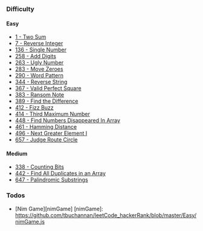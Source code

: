 ### Difficulty

#### Easy

- [1 - Two Sum][twoSum]
- [7 - Reverse Integer][reverseInteger]
- [136 - Single Number][singleNumber]
- [258 - Add Digits][addDigits]
- [263 - Ugly Number][uglyNumber]
- [283 - Move Zeroes][moveZeroes]
- [290 - Word Pattern][wordPattern]
- [344 - Reverse String][reverseString]
- [367 - Valid Perfect Square][validPerfectSquare]
- [383 - Ransom Note][ransomNote]
- [389 - Find the Difference][findTheDifference]
- [412 - Fizz Buzz][fizzBuzz]
- [414 - Third Maximum Number][thirdMaxNum]
- [448 - Find Numbers Disappeared In Array][findNumsDisappearedInArray]
- [461 - Hamming Distance][hammingDistance]
- [496 - Next Greater Element I][nextGreaterEl]
- [657 - Judge Route Circle][judgeCircle]

#### Medium

- [338 - Counting Bits][countingBits]
- [442 - Find All Duplicates in an Array][findAllDuplicates]
- [647 - Palindromic Substrings][palindromicSubstrings]

### Todos

- [Nim Game][nimGame]
[nimGame]: https://github.com/tbuchannan/leetCode_hackerRank/blob/master/Easy/nimGame.js

<!-- EASY LINKS -->

[twoSum]: https://github.com/tbuchannan/leetCode_hackerRank/blob/master/Easy/twoSum.js
[reverseInteger]: https://github.com/tbuchannan/leetCode_hackerRank/blob/master/Easy/reverseInteger.js
[singleNumber]: https://github.com/tbuchannan/leetCode_hackerRank/blob/master/Easy/singleNumber.js
[addDigits]: https://github.com/tbuchannan/leetCode_hackerRank/blob/master/Easy/addDigits.js
[uglyNumber]: https://github.com/tbuchannan/leetCode_hackerRank/blob/master/Easy/uglyNumber.js
[moveZeroes]: https://github.com/tbuchannan/leetCode_hackerRank/blob/master/Easy/moveZeroes.js
[wordPattern]: https://github.com/tbuchannan/leetCode_hackerRank/blob/master/Easy/wordPattern.js
[reverseString]: https://github.com/tbuchannan/leetCode_hackerRank/blob/master/Easy/reverseString.js
[validPerfectSquare]: https://github.com/tbuchannan/leetCode_hackerRank/blob/master/Easy/validPerfectSquare.js
[ransomNote]: https://github.com/tbuchannan/leetCode_hackerRank/blob/master/Easy/ransomNote.js
[findTheDifference]: https://github.com/tbuchannan/leetCode_hackerRank/blob/master/Easy/findTheDifference.js
[fizzBuzz]: https://github.com/tbuchannan/leetCode_hackerRank/blob/master/Easy/fizzBuzz.js
[thirdMaxNum]: https://github.com/tbuchannan/leetCode_hackerRank/blob/master/Easy/thirdMaximumNumber.js
[findNumsDisappearedInArray]: https://github.com/tbuchannan/leetCode_hackerRank/blob/master/Easy/findNumsDisappearedInArray.js
[hammingDistance]: https://github.com/tbuchannan/leetCode_hackerRank/blob/master/Easy/hammingDistance.js
[nextGreaterEl]: https://github.com/tbuchannan/leetCode_hackerRank/blob/master/Easy/nextGreaterEl.js
[judgeCircle]: https://github.com/tbuchannan/leetCode_hackerRank/blob/master/Easy/judgeRouteCircle.js

<!--  MEDIUM LINKS -->

[countingBits]: https://github.com/tbuchannan/leetCode_hackerRank/blob/master/Medium/countingBits.js
[findAllDuplicates]: https://github.com/tbuchannan/leetCode_hackerRank/blob/master/Medium/findAllDuplicates.js
[palindromicSubstrings]: https://github.com/tbuchannan/leetCode_hackerRank/blob/master/Medium/palindromicSubstrings.js
